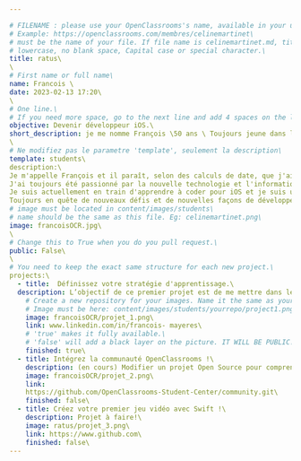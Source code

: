 ```yaml
---

# FILENAME : please use your OpenClassrooms's name, available in your url.\
# Example: https://openclassrooms.com/membres/celinemartinet\
# must be the name of your file. If file name is celinemartinet.md, title is celinemartinet.\
# lowercase, no blank space, Capital case or special character.\
title: ratus\
\
# First name or full name\
name: Francois \
date: 2023-02-13 17:20\
\
# One line.\
# If you need more space, go to the next line and add 4 spaces on the left, as in 'description'.\
objective: Devenir développeur iOS.\
short_description: je me nomme François \50 ans \ Toujours jeune dans la tête \je kiffe le Code \
\
# Ne modifiez pas le parametre 'template', seulement la description\
template: students\
description:\
Je m'appelle François et il paraît, selon des calculs de date, que j'ai 50 ans. Bien que j'ai arrêté de compter à mes 20 ans. \
J'ai toujours été passionné par la nouvelle technologie et l'informatique. \
Je suis actuellement en train d'apprendre à coder pour iOS et je suis un fan inconditionnel d'Apple. \
Toujours en quête de nouveaux défis et de nouvelles façons de développer mes compétences. \
# image must be located in content/images/students\
# name should be the same as this file. Eg: celinemartinet.png\
image: francoisOCR.jpg\
\
# Change this to True when you do you pull request.\
public: False\
\
# You need to keep the exact same structure for each new project.\
projects:\
  - title:  Définissez votre stratégie d'apprentissage.\    
  description: L’objectif de ce premier projet est de me mettre dans les meilleures conditions pour réussir mon parcours.\
    # Create a new repository for your images. Name it the same as your nickname and profile picture.\
    # Image must be here: content/images/students/yourrepo/project1.png\
    image: francoisOCR/projet_1.png\
    link: www.linkedin.com/in/francois- mayeres\
    # 'true' makes it fully available.\
    # 'false' will add a black layer on the picture. IT WILL BE PUBLIC!\
    finished: true\
  - title: Intégrez la communauté OpenClassrooms !\
    description: (en cours) Modifier un projet Open Source pour comprendre le fonctionnement de Git, de Github et des pull requests. \
    image: francoisOCR/projet_2.png\
    link: 
    https://github.com/OpenClassrooms-Student-Center/community.git\
    finished: false\
  - title: Créez votre premier jeu vidéo avec Swift !\
    description: Projet à faire!\
    image: ratus/projet_3.png\
    link: https://www.github.com\
    finished: false\
---
```

